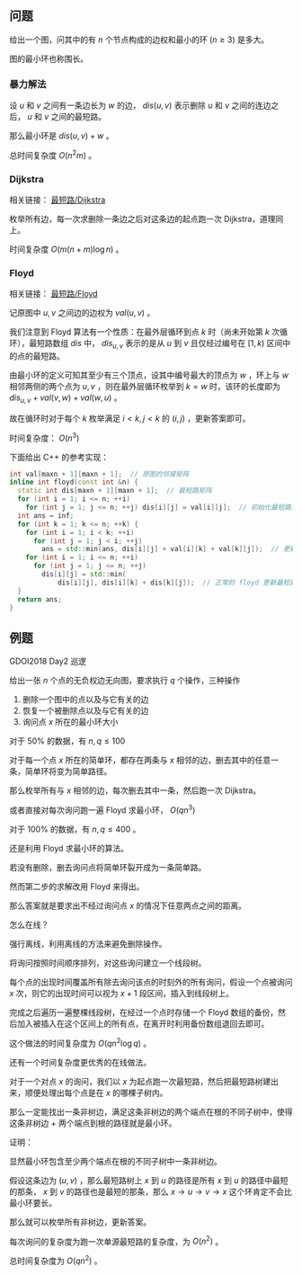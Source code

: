 ## 问题

给出一个图，问其中的有 $n$ 个节点构成的边权和最小的环 $(n\ge 3)$ 是多大。

图的最小环也称围长。

### 暴力解法

设 $u$ 和 $v$ 之间有一条边长为 $w$ 的边， $dis(u,v)$ 表示删除 $u$ 和 $v$ 之间的连边之后， $u$ 和 $v$ 之间的最短路。

那么最小环是 $dis(u,v)+w$ 。

总时间复杂度 $O(n^2m)$ 。

### Dijkstra

相关链接： [最短路/Dijkstra](https://oi-wiki.org/graph/shortest-path/#dijkstra) 

枚举所有边，每一次求删除一条边之后对这条边的起点跑一次 Dijkstra，道理同上。

时间复杂度 $O(m(n+m)\log n)$ 。

### Floyd

相关链接： [最短路/Floyd](https://oi-wiki.org/graph/shortest-path/#floyd) 

记原图中 $u,v$ 之间边的边权为 $val\left(u,v\right)$ 。

我们注意到 Floyd 算法有一个性质：在最外层循环到点 $k$ 时（尚未开始第 $k$ 次循环），最短路数组 $dis$ 中， $dis_{u,v}$ 表示的是从 $u$ 到 $v$ 且仅经过编号在 $\left[1, k\right)$ 区间中的点的最短路。

由最小环的定义可知其至少有三个顶点，设其中编号最大的顶点为 $w$ ，环上与 $w$ 相邻两侧的两个点为 $u,v$ ，则在最外层循环枚举到 $k=w$ 时，该环的长度即为 $dis_{u,v}+val\left(v,w\right)+val\left(w,u\right)$ 。

故在循环时对于每个 $k$ 枚举满足 $i<k,j<k$ 的 $(i,j)$ ，更新答案即可。

时间复杂度： $O(n^3)$ 

下面给出 C++ 的参考实现：

```cpp
int val[maxn + 1][maxn + 1];  // 原图的邻接矩阵
inline int floyd(const int &n) {
  static int dis[maxn + 1][maxn + 1];  // 最短路矩阵
  for (int i = 1; i <= n; ++i)
    for (int j = 1; j <= n; ++j) dis[i][j] = val[i][j];  // 初始化最短路矩阵
  int ans = inf;
  for (int k = 1; k <= n; ++k) {
    for (int i = 1; i < k; ++i)
      for (int j = 1; j < i; ++j)
        ans = std::min(ans, dis[i][j] + val[i][k] + val[k][j]);  // 更新答案
    for (int i = 1; i <= n; ++i)
      for (int j = 1; j <= n; ++j)
        dis[i][j] = std::min(
            dis[i][j], dis[i][k] + dis[k][j]);  // 正常的 floyd 更新最短路矩阵
  }
  return ans;
}
```

## 例题

GDOI2018 Day2 巡逻

给出一张 $n$ 个点的无负权边无向图，要求执行 $q$ 个操作，三种操作

1. 删除一个图中的点以及与它有关的边
2. 恢复一个被删除点以及与它有关的边
3. 询问点 $x$ 所在的最小环大小

对于 $50\%$ 的数据，有 $n,q \le 100$ 

对于每一个点 $x$ 所在的简单环，都存在两条与 $x$ 相邻的边，删去其中的任意一条，简单环将变为简单路径。

那么枚举所有与 $x$ 相邻的边，每次删去其中一条，然后跑一次 Dijkstra。

或者直接对每次询问跑一遍 Floyd 求最小环， $O(qn^3)$ 

对于 $100\%$ 的数据，有 $n,q \le 400$ 。

还是利用 Floyd 求最小环的算法。

若没有删除，删去询问点将简单环裂开成为一条简单路。

然而第二步的求解改用 Floyd 来得出。

那么答案就是要求出不经过询问点 $x$ 的情况下任意两点之间的距离。

怎么在线？

强行离线，利用离线的方法来避免删除操作。

将询问按照时间顺序排列，对这些询问建立一个线段树。

每个点的出现时间覆盖所有除去询问该点的时刻外的所有询问，假设一个点被询问 $x$ 次，则它的出现时间可以视为 $x + 1$ 段区间，插入到线段树上。

完成之后遍历一遍整棵线段树，在经过一个点时存储一个 Floyd 数组的备份，然后加入被插入在这个区间上的所有点，在离开时利用备份数组退回去即可。

这个做法的时间复杂度为 $O(qn^2\log q)$ 。

还有一个时间复杂度更优秀的在线做法。

对于一个对点 $x$ 的询问，我们以 $x$ 为起点跑一次最短路，然后把最短路树建出来，顺便处理出每个点是在 $x$ 的哪棵子树内。

那么一定能找出一条非树边，满足这条非树边的两个端点在根的不同子树中，使得这条非树边 $+$ 两个端点到根的路径就是最小环。

证明：

显然最小环包含至少两个端点在根的不同子树中一条非树边。

假设这条边为 $(u,v)$ ，那么最短路树上 $x$ 到 $u$ 的路径是所有 $x$ 到 $u$ 的路径中最短的那条， $x$ 到 $v$ 的路径也是最短的那条，那么 $x\to u\to v\to x$ 这个环肯定不会比最小环要长。

那么就可以枚举所有非树边，更新答案。

每次询问的复杂度为跑一次单源最短路的复杂度，为 $O(n^2)$ 。

总时间复杂度为 $O(qn^2)$ 。
